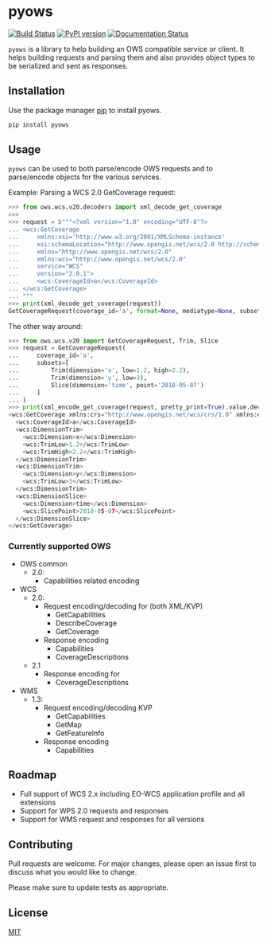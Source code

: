 # pyows
[![Build Status](https://github.com/EOxServer/pyows/actions/workflows/test.yaml/badge.svg)](https://github.com/EOxServer/pyows/actions/workflows/test.yaml)
[![PyPI version](https://badge.fury.io/py/pyows.svg)](https://badge.fury.io/py/pyows)
[![Documentation Status](https://readthedocs.org/projects/pyows/badge/?version=latest)](https://pyows.readthedocs.io/en/latest/?badge=latest)

`pyows` is a library to help building an OWS compatible service or client. It helps building requests and parsing them and also provides object types to be serialized and sent as responses.

## Installation

Use the package manager [pip](https://pip.pypa.io/en/stable/) to install pyows.

```bash
pip install pyows
```

## Usage

`pyows` can be used to both parse/encode OWS requests and to parse/encode objects for the various services.

Example: Parsing a WCS 2.0 GetCoverage request:

```python
>>> from ows.wcs.v20.decoders import xml_decode_get_coverage
>>>
>>> request = b"""<?xml version="1.0" encoding="UTF-8"?>
... <wcs:GetCoverage
...     xmlns:xsi='http://www.w3.org/2001/XMLSchema-instance'
...     xsi:schemaLocation="http://www.opengis.net/wcs/2.0 http://schemas.opengis.net/wcs/2.0/wcsAll.xsd"
...     xmlns="http://www.opengis.net/wcs/2.0"
...     xmlns:wcs="http://www.opengis.net/wcs/2.0"
...     service="WCS"
...     version="2.0.1">
...     <wcs:CoverageId>a</wcs:CoverageId>
... </wcs:GetCoverage>
... """
>>> print(xml_decode_get_coverage(request))
GetCoverageRequest(coverage_id='a', format=None, mediatype=None, subsetting_crs=None, output_crs=None, subsets=[], scalefactor=None, scales=[], interpolation=None, axis_interpolations=[], range_subset=None)
```

The other way around:

```python
>>> from ows.wcs.v20 import GetCoverageRequest, Trim, Slice
>>> request = GetCoverageRequest(
...     coverage_id='a',
...     subsets=[
...         Trim(dimension='x', low=1.2, high=2.2),
...         Trim(dimension='y', low=3),
...         Slice(dimension='time', point='2018-05-07')
...     ]
... )
>>> print(xml_encode_get_coverage(request, pretty_print=True).value.decode('utf-8'))
<wcs:GetCoverage xmlns:crs="http://www.opengis.net/wcs/crs/1.0" xmlns:eop="http://www.opengis.net/eop/2.0" xmlns:gml="http://www.opengis.net/gml/3.2" xmlns:gmlcov="http://www.opengis.net/gmlcov/1.0" xmlns:int="http://www.opengis.net/wcs/interpolation/1.0" xmlns:ogc="http://www.opengis.net/ogc" xmlns:om="http://www.opengis.net/om/2.0" xmlns:ows="http://www.opengis.net/ows/2.0" xmlns:rsub="http://www.opengis.net/wcs/range-subsetting/1.0" xmlns:scal="http://www.opengis.net/wcs/scaling/1.0" xmlns:swe="http://www.opengis.net/swe/2.0" xmlns:wcs="http://www.opengis.net/wcs/2.0" xmlns:wcseo="http://www.opengis.net/wcs/wcseo/1.0" xmlns:xlink="http://www.w3.org/1999/xlink" service="WCS" version="2.0.1">
  <wcs:CoverageId>a</wcs:CoverageId>
  <wcs:DimensionTrim>
    <wcs:Dimension>x</wcs:Dimension>
    <wcs:TrimLow>1.2</wcs:TrimLow>
    <wcs:TrimHigh>2.2</wcs:TrimHigh>
  </wcs:DimensionTrim>
  <wcs:DimensionTrim>
    <wcs:Dimension>y</wcs:Dimension>
    <wcs:TrimLow>3</wcs:TrimLow>
  </wcs:DimensionTrim>
  <wcs:DimensionSlice>
    <wcs:Dimension>time</wcs:Dimension>
    <wcs:SlicePoint>2018-05-07</wcs:SlicePoint>
  </wcs:DimensionSlice>
</wcs:GetCoverage>
```

### Currently supported OWS

- OWS common
    - 2.0:
        - Capabilities related encoding
- WCS
    - 2.0:
        - Request encoding/decoding for (both XML/KVP)
            - GetCapabilities
            - DescribeCoverage
            - GetCoverage
        - Response encoding
            - Capabilities
            - CoverageDescriptions
    - 2.1
        - Response encoding for
            - CoverageDescriptions
- WMS
    - 1.3:
        - Request encoding/decoding KVP
            - GetCapabilities
            - GetMap
            - GetFeatureInfo
        - Response encoding
            - Capabilities


## Roadmap

- Full support of WCS 2.x including EO-WCS application profile and all extensions
- Support for WPS 2.0 requests and responses
- Support for WMS request and responses for all versions

## Contributing

Pull requests are welcome. For major changes, please open an issue first to discuss what you would like to change.

Please make sure to update tests as appropriate.

## License

[MIT](https://choosealicense.com/licenses/mit/)
